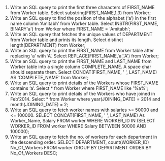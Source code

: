 1) Write an SQL query to print the first three characters of  FIRST_NAME from Worker table.
   Select substring(FIRST_NAME,1,3) from Worker;
2) Write an SQL query to find the position of the alphabet (‘a’) in the first name column ‘Amitabh’ from Worker table.
   Select INSTR(FIRST_NAME, BINARY'a') from Worker where FIRST_NAME = 'Amitabh';
3) Write an SQL query that fetches the unique values of DEPARTMENT from Worker table and prints its length.
   Select distinct length(DEPARTMENT) from Worker;
4) Write an SQL query to print the FIRST_NAME from Worker table after replacing ‘a’ with ‘A’.
   Select REPLACE(FIRST_NAME,'a','A') from Worker;
5) Write an SQL query to print the FIRST_NAME and LAST_NAME from Worker table into a single column COMPLETE_NAME. A space char should separate them.
   Select CONCAT(FIRST_NAME, ' ', LAST_NAME) AS 'COMPLETE_NAME' from Worker;
6) Write an SQL query to print details of the Workers whose FIRST_NAME contains ‘a’.
   Select * from Worker where FIRST_NAME like '%a%';
7) Write an SQL query to print details of the Workers who have joined in Feb’2014.
   Select * from Worker where year(JOINING_DATE) = 2014 and month(JOINING_DATE) = 2;
8) Write an SQL query to fetch worker names with salaries >= 50000 and <= 100000.
   SELECT CONCAT(FIRST_NAME, ' ', LAST_NAME) As Worker_Name, Salary FROM worker WHERE WORKER_ID IN (SELECT WORKER_ID FROM worker WHERE Salary BETWEEN 50000 AND 100000);
9) Write an SQL query to fetch the no. of workers for each department in the descending order.
   SELECT DEPARTMENT, count(WORKER_ID) No_Of_Workers FROM worker GROUP BY DEPARTMENT ORDER BY No_Of_Workers DESC;
